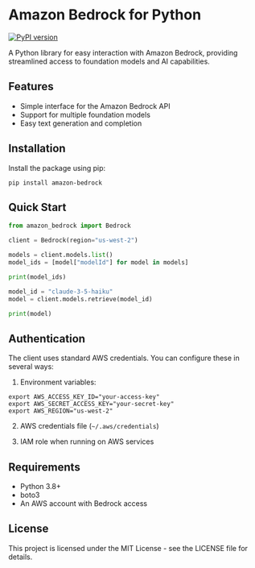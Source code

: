 # Amazon Bedrock for Python

[![PyPI version](https://img.shields.io/pypi/v/amazon-bedrock.svg)](https://pypi.org/project/amazon-bedrock/)

A Python library for easy interaction with Amazon Bedrock, providing streamlined access to foundation models and AI capabilities.

## Features

- Simple interface for the Amazon Bedrock API
- Support for multiple foundation models
- Easy text generation and completion

## Installation

Install the package using pip:

```shell
pip install amazon-bedrock
```

## Quick Start

```python
from amazon_bedrock import Bedrock

client = Bedrock(region="us-west-2")

models = client.models.list()
model_ids = [model["modelId"] for model in models]

print(model_ids)

model_id = "claude-3-5-haiku"
model = client.models.retrieve(model_id)

print(model)
```

## Authentication

The client uses standard AWS credentials. You can configure these in several ways:

1. Environment variables:

```shell
export AWS_ACCESS_KEY_ID="your-access-key"
export AWS_SECRET_ACCESS_KEY="your-secret-key"
export AWS_REGION="us-west-2"
```

2. AWS credentials file (`~/.aws/credentials`)

3. IAM role when running on AWS services

## Requirements

- Python 3.8+
- boto3
- An AWS account with Bedrock access

## License

This project is licensed under the MIT License - see the LICENSE file for details.